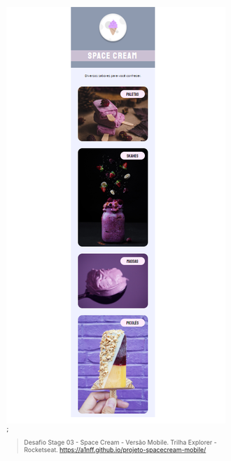 ![preview](./images/desafio-space-scream-mobile.PNG);

> Desafio Stage 03 - Space Cream - Versão Mobile.
> Trilha Explorer - Rocketseat.
https://a1nff.github.io/projeto-spacecream-mobile/
